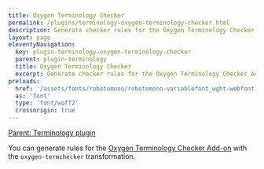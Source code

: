 ```yaml
---
title: Oxygen Terminology Checker
permalink: /plugins/terminology-oxygen-terminology-checker.html
description: Generate checker rules for the Oxygen Terminology Checker Add-on
layout: page
eleventyNavigation:
  key: plugin-terminology-oxygen-terminology-checker
  parent: plugin-terminology
  title: Oxygen Terminology Checker
  excerpt: Generate checker rules for the Oxygen Terminology Checker Add-on
preloads:
  href: '/assets/fonts/robotomono/robotomono-variablefont_wght-webfont.woff2'
  as: 'font'
  type: 'font/woff2'
  crossorigin: true
---
```


[Parent: Terminology plugin](/plugins/terminology.html)

You can generate rules for the [Oxygen Terminology Checker Add-on](https://www.oxygenxml.com/doc/versions/26.1/ug-editor/topics/terminology-checker-addon.html) with the `oxygen-termchecker` transformation.
